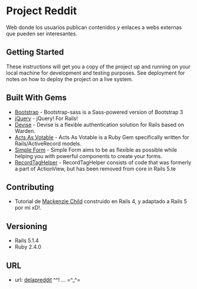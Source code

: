 # Project Reddit

Web donde los usuarios publican contenidos y enlaces a webs externas que pueden ser interesantes.

## Getting Started

These instructions will get you a copy of the project up and running on your local machine for development and testing purposes. See deployment for notes on how to deploy the project on a live system.

## Built With Gems

* [Bootstrap](http://www.rubydoc.info/gems/bootstrap-sass/3.3.7) - Bootstrap-sass is a Sass-powered version of Bootstrap 3
* [jQuery](https://maven.apache.org/) - jQuery! For Rails!
* [Devise](https://github.com/plataformatec/devise) - Devise is a flexible authentication solution for Rails based on Warden.
* [Acts As Votable](https://rometools.github.io/rome/) - Acts As Votable is a Ruby Gem specifically written for Rails/ActiveRecord models.
* [Simple Form](http://www.rubydoc.info/github/plataformatec/simple_form/master/frames) - Simple Form aims to be as flexible as possible while helping you with powerful components to create your forms.
* [RecordTagHelper](http://www.rubydoc.info/gems/record_tag_helper/1.0.0) - RecordTagHelper consists of code that was formerly a part of ActionView, but has been removed from core in Rails 5.te

## Contributing

* Tutorial de [Mackenzie Child](https://www.youtube.com/watch?v=7-1HCWbu7iU&index=1&list=PL23ZvcdS3XPLNdRYB_QyomQsShx59tpc-) construido en Rails 4, y adaptado a Rails 5 por mi xD!.

## Versioning

* Rails 5.1.4
* Ruby  2.4.0

## URL

* url: [delapreddit](https://delapreddit.herokuapp.com) ^^! ... =^_^=
